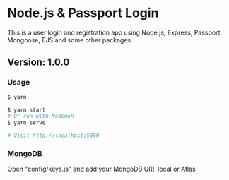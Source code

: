 # Node.js & Passport Login

This is a user login and registration app using Node.js, Express, Passport, Mongoose, EJS and some other packages.

## Version: 1.0.0

### Usage

```sh
$ yarn
```

```sh
$ yarn start
# Or run with Nodemon
$ yarn serve

# Visit http://localhost:5000
```

### MongoDB

Open "config/keys.js" and add your MongoDB URI, local or Atlas
